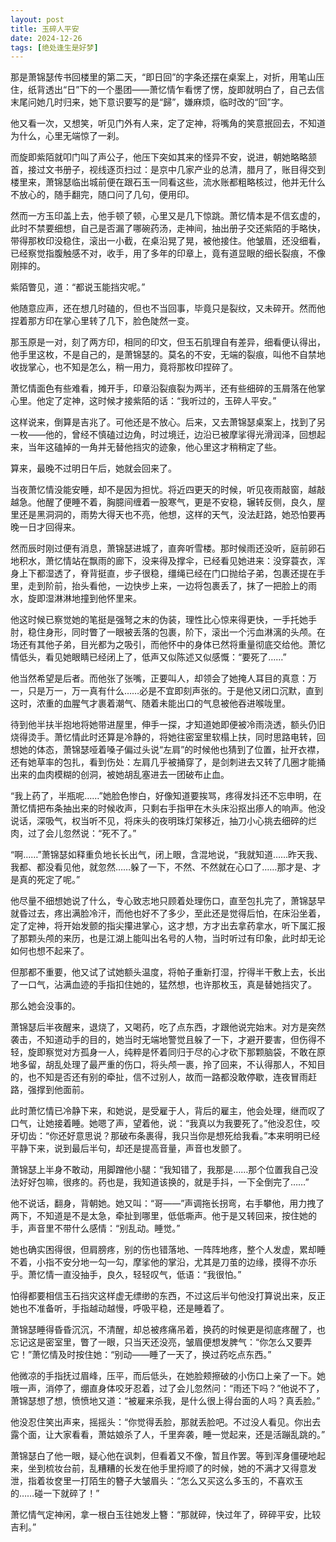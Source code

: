 ```yaml
---
layout: post
title: 玉碎人平安
date: 2024-12-26
tags: [绝处逢生是好梦]
---
```


那是萧锦瑟传书回楼里的第二天，“即日回”的字条还摆在桌案上，对折，用笔山压住，纸背透出“日”下的一个墨团——萧忆情乍看愣了愣，旋即就明白了，自己去信末尾问她几时归来，她下意识要写的是“歸”，嫌麻烦，临时改的“回”字。

他又看一次，又想笑，听见门外有人来，定了定神，将嘴角的笑意抿回去，不知道为什么，心里无端惊了一刹。

而旋即紫陌就叩门叫了声公子，他压下突如其来的怪异不安，说进，朝她略略颔首，接过文书册子，视线逐页扫过：是京中几家产业的总清，腊月了，账目得交到楼里来，萧锦瑟临出城前便在跟石玉一同看这些，流水账都粗略核过，他并无什么不放心的，随手翻完，随口问了几句，便用印。

然而一方玉印盖上去，他手顿了顿，心里又是几下惊跳。萧忆情本是不信玄虚的，此时不禁要细想，自己是否漏了哪碗药汤，走神间，抽出册子交还紫陌的手略快，带得那枚印没稳住，滚出一小截，在桌沿晃了晃，被他接住。他皱眉，还没细看，已经察觉指腹触感不对，收手，用了多年的印章上，竟有道显眼的细长裂痕，不像刚摔的。

紫陌瞥见，道：“都说玉能挡灾呢。”

他随意应声，还在想几时磕的，但也不当回事，毕竟只是裂纹，又未碎开。然而他捏着那方印在掌心里转了几下，脸色陡然一变。

那玉原是一对，刻了两方印，相同的印文，但玉石肌理自有差异，细看便认得出，他手里这枚，不是自己的，是萧锦瑟的。莫名的不安，无端的裂痕，叫他不自禁地收拢掌心，也不知是怎么，稍一用力，竟将那枚印捏碎了。

萧忆情面色有些难看，摊开手，印章沿裂痕裂为两半，还有些细碎的玉屑落在他掌心里。他定了定神，这时候才接紫陌的话：“我听过的，玉碎人平安。”

这样说来，倒算是吉兆了。可他还是不放心。后来，又去萧锦瑟桌案上，找到了另一枚——他的，曾经不慎磕过边角，时过境迁，边沿已被摩挲得光滑润泽，回想起来，当年这磕掉的一角并无替他挡灾的迹象，他心里这才稍稍定了些。

算来，最晚不过明日午后，她就会回来了。

当夜萧忆情没能安睡，却不是因为担忧。将近四更天的时候，听见夜雨敲窗，越敲越急。他醒了便睡不着，胸臆间缠着一股寒气，更是不安稳，辗转反侧，良久，屋里还是黑洞洞的，雨势大得天也不亮，他想，这样的天气，没法赶路，她恐怕要再晚一日才回得来。

然而辰时刚过便有消息，萧锦瑟进城了，直奔听雪楼。那时候雨还没听，庭前卵石地积水，萧忆情站在飘雨的廊下，没来得及撑伞，已经看见她进来：没穿蓑衣，浑身上下都湿透了，脊背挺直，步子很稳，缰绳已经在门口抛给子弟，包裹还提在手里，走到阶前，抬头看他，一边快步上来，一边将包裹丢了，抹了一把脸上的雨水，旋即湿淋淋地撞到他怀里来。

他这时候已察觉她的笔挺是强弩之末的伪装，理性比心惊来得更快，一手托她手肘，稳住身形，同时瞥了一眼被丢落的包裹，阶下，滚出一个污血淋漓的头颅。在场还有其他子弟，目光都为之吸引，而他怀中的身体已然将重量彻底交给他。萧忆情低头，看见她眼睛已经闭上了，低声又似陈述又似感慨：“要死了……”

他当然希望是后者。而他张了张嘴，正要叫人，却领会了她掩人耳目的真意：万一，只是万一，万一真有什么……必是不宜即刻声张的。于是他又闭口沉默，直到这时，浓重的血腥气才裹着潮气、随着未能出口的气息被他吞进喉咙里。

待到他半扶半抱地将她带进屋里，伸手一探，才知道她即便被冷雨浇透，额头仍旧烧得烫手。萧忆情此时还算是冷静的，将她往密室里软榻上扶，同时思路电转，回想她的体态，萧锦瑟哑着嗓子偏过头说“左肩”的时候他也猜到了位置，扯开衣襟，还有她草率的包扎，看到伤处：左肩几乎被捅穿了，是剑刺进去又转了几圈才能捅出来的血肉模糊的创洞，被她胡乱塞进去一团破布止血。

“我上药了，半瓶呢……”她脸色惨白，好像知道要挨骂，疼得发抖还不忘申明，在萧忆情把布条抽出来的时候收声，只剩右手指甲在木头床沿抠出瘆人的响声。他没说话，深吸气，权当听不见，将床头的夜明珠灯架移近，抽刀小心挑去细碎的烂肉，过了会儿忽然说：“死不了。”

“啊……”萧锦瑟如释重负地长长出气，闭上眼，含混地说，“我就知道……昨天我、我都、都没看见他，就忽然……躲了一下，不然、不然就在心口了……那才是、才是真的死定了呢。”

他尽量不细想她说了什么，专心致志地只顾着处理伤口，直至包扎完了，萧锦瑟早就昏过去，疼出满脸冷汗，而他也好不了多少，至此还是觉得后怕，在床沿坐着，定了定神，将开始发颤的指尖攥进掌心，这才想，方才出去拿药拿水，听下属汇报了那颗头颅的来历，也是江湖上能叫出名号的人物，当时听过有印象，此时却无论如何也想不起来了。

但那都不重要，他又试了试她额头温度，将帕子重新打湿，拧得半干敷上去，长出了一口气，沾满血迹的手指扣住她的，猛然想，也许那枚玉，真是替她挡灾了。

那么她会没事的。

萧锦瑟后半夜醒来，退烧了，又喝药，吃了点东西，才跟他说完始末。对方是突然袭击，不知道动手的目的，她当时无端地警觉且躲了一下，才避开要害，但伤得不轻，旋即察觉对方孤身一人，纯粹是怀着同归于尽的心才砍下那颗脑袋，不敢在原地多留，胡乱处理了最严重的伤口，将头颅一裹，拎了回来，不认得那人，不知目的，也不知是否还有别的牵扯，信不过别人，故而一路都没敢停歇，连夜冒雨赶路，强撑到他面前。

此时萧忆情已冷静下来，和她说，是受雇于人，背后的雇主，他会处理，继而叹了口气，让她接着睡。她嗯了声，望着他，说：“我真以为我要死了。”他没忍住，咬牙切齿：“你还好意思说？那破布条裹得，我只当你是想死给我看。”本来明明已经平静下来，说到最后半句，却还是提高音量，声音也发颤了。

萧锦瑟上半身不敢动，用脚蹭他小腿：“我知错了，我那是……那个位置我自己没法好好包嘛，很疼的。药也是，我知道该换的，就是手抖，一下全倒完了……”

他不说话，翻身，背朝她。她又叫：“哥——”声调拖长拐弯，右手攀他，用力拽了两下，不知道是不是太急，牵扯到哪里，低低嘶声。他于是又转回来，按住她的手，声音里不带什么感情：“别乱动。睡觉。”

她也确实困得很，但肩膀疼，别的伤也错落地、一阵阵地疼，整个人发虚，累却睡不着，小指不安分地一勾一勾，摩挲他的掌沿，尤其是刀茧的边缘，摸得不亦乐乎。萧忆情一直没抽手，良久，轻轻叹气，低语：“我很怕。”

怕得都要相信玉石挡灾这样虚无缥缈的东西，不过这后半句他没打算说出来，反正她也不准备听，手指越动越慢，呼吸平稳，还是睡着了。

萧锦瑟睡得昏昏沉沉，不清醒，却总被疼痛吊着，换药的时候更是彻底疼醒了，也忘记这是密室里，瞥了一眼，只当天还没亮，皱眉便想发脾气：“你怎么又要弄它！”萧忆情及时按住她：“别动——睡了一天了，换过药吃点东西。”

他微凉的手指抚过眉峰，压平，而后低头，在她脸颊擦破的小伤口上亲了一下。她哦一声，消停了，绷直身体咬牙忍着，过了会儿忽然问：“雨还下吗？”他说不了，萧锦瑟想了想，愤愤地又道：“被雇来杀我，是什么很上得台面的人吗？真丢脸。”

他没忍住笑出声来，摇摇头：“你觉得丢脸，那就丢脸吧。不过没人看见。你出去露个面，让大家看看，萧姑娘杀了人，千里奔袭，睡一觉起来，还是活蹦乱跳的。”

萧锦瑟白了他一眼，疑心他在讽刺，但看着又不像，暂且作罢。等到浑身僵硬地起来，坐到梳妆台前，乱糟糟的长发在他手里捋顺了的时候，她的不满才又得意发泄，指着妆奁里一打陌生的簪子大皱眉头：“怎么又买这么多玉的，不喜欢玉的……碰一下就碎了！”

萧忆情气定神闲，拿一根白玉往她发上簪：“那就碎，快过年了，碎碎平安，比较吉利。”
